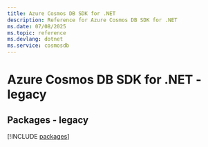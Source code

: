 ```yaml
---
title: Azure Cosmos DB SDK for .NET
description: Reference for Azure Cosmos DB SDK for .NET
ms.date: 07/08/2025
ms.topic: reference
ms.devlang: dotnet
ms.service: cosmosdb
---
```

# Azure Cosmos DB SDK for .NET - legacy
## Packages - legacy
[!INCLUDE [packages](cosmos-db-index.md)]